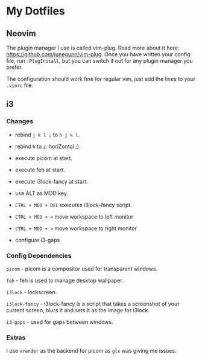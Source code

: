 # My Dotfiles

## Neovim

The plugin manager I use is called vim-plug. Read more about it here: https://github.com/junegunn/vim-plug. Once you have written your config file, run `:PlugInstall`, but you can switch it out for any plugin manager you prefer.

The configuration should work fine for regular vim, just add the lines to your `.vimrc` file.

## i3

### Changes

- rebind `j k l ;` to `h j k l`.

- rebind `h` to `z`. horiZontal ;)

- execute picom at start.

- execute feh at start.

- execute i3lock-fancy at start.

- use ALT as MOD key.

- `CTRL + MOD + DEL` executes i3lock-fancy script.

- `CTRL + MOD + <` move workspace to left monitor

- `CTRL + MOD + >` move workspace to right monitor

- configure i3-gaps

### Config Dependencies

`picom` - picom is a compositor used for transparent windows.

`feh` - feh is used to manage desktop wallpaper.

`i3lock` - lockscreen.

`i3lock-fancy` - i3lock-fancy is a script that takes a screenshot of your current screen, blurs it and sets it as the image for i3lock.

`i3-gaps` - used for gaps between windows.

### Extras

I use `xrender` as the backend for picom as `glx` was giving me issues.
